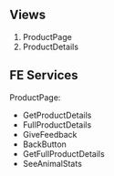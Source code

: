 ## Views

1. ProductPage
2. ProductDetails

## FE Services

ProductPage:

- GetProductDetails
- FullProductDetails
- GiveFeedback
- BackButton
- GetFullProductDetails
- SeeAnimalStats